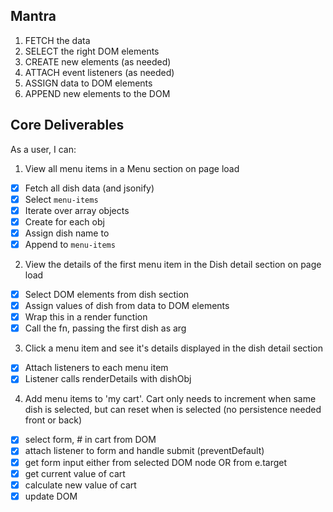 ## Mantra
1. FETCH the data
2. SELECT the right DOM elements
3. CREATE new elements (as needed)
4. ATTACH event listeners (as needed)
5. ASSIGN data to DOM elements
6. APPEND new elements to the DOM

## Core Deliverables
As a user, I can:
1. View all menu items in a Menu section on page load
- [x] Fetch all dish data (and jsonify)
- [x] Select `menu-items`
- [x] Iterate over array objects
- [x] Create <span> for each obj
- [x] Assign dish name to <span>
- [x] Append <span> to `menu-items`
2. View the details of the first menu item in the Dish detail section on page load
- [x] Select DOM elements from dish section
- [x] Assign values of dish from data to DOM elements
- [x] Wrap this in a render function
- [x] Call the fn, passing the first dish as arg
3. Click a menu item and see it's details displayed in the dish detail section
- [x] Attach listeners to each menu item
- [x] Listener calls renderDetails with dishObj
4. Add menu items to  'my cart'. Cart only needs to increment when same dish is selected, but can reset when is selected (no persistence needed front or back)
- [x] select form, # in cart from DOM
- [x] attach listener to form and handle submit (preventDefault)
- [x] get form input either from selected DOM node OR from e.target
- [x] get current value of cart
- [x] calculate new value of cart
- [x] update DOM
